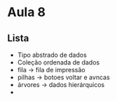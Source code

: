 # Aula 8
## Lista
- Tipo abstrado de dados
- Coleção ordenada de dados
- fila -> fila de impressão
- pilhas -> botoes voltar e avncas
- árvores -> dados hierárquicos
- 
